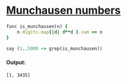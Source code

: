 [1]: https://rosettacode.org/wiki/Munchausen_numbers

# [Munchausen numbers][1]

```ruby
func is_munchausen(n) {
    n.digits.map{|d| d**d }.sum == n
}
 
say (1..5000 -> grep(is_munchausen))
```

#### Output:
```
[1, 3435]
```
